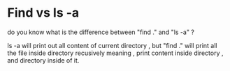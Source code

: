 # Find vs ls -a

do you know what is the difference between "find ." and "ls -a" ?

ls -a will print out all content of current directory , but 
"find ." will print all the file inside directory recusively meaning , print content inside directory , and directory inside of  it.
